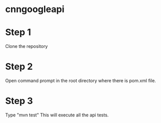 # cnngoogleapi

# Step 1
Clone the repository

# Step 2
Open command prompt in the root directory where there is pom.xml file.

# Step 3
Type "mvn test"
This will execute all the api tests.
